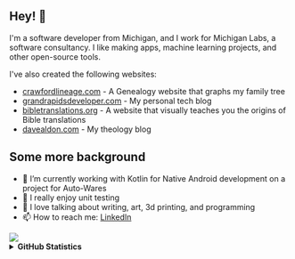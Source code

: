 ## Hey! 👋

I'm a software developer from Michigan, and I work for Michigan Labs, a software consultancy. I like making apps, machine learning projects, and other open-source tools.

I've also created the following websites:

- [crawfordlineage.com](https://www.crawfordlineage.com/) - A Genealogy website that graphs my family tree
- [grandrapidsdeveloper.com](https://www.grandrapidsdeveloper.com/) - My personal tech blog
- [bibletranslations.org](https://www.bibletranslations.org/) - A website that visually teaches you the origins of Bible translations
- [davealdon.com](https://www.davealdon.com/) - My theology blog

## Some more background

- 🔭 I’m currently working with Kotlin for Native Android development on a project for Auto-Wares
- 💋 I really enjoy unit testing
- 💬 I love talking about writing, art, 3d printing, and programming
- 📫 How to reach me: [LinkedIn](https://www.linkedin.com/in/davidcrawfordprofile/)

<a>
<img align="center" src="https://25.media.tumblr.com/tumblr_mcm7lw42Z31qkbh2fo1_400.gif" />
</a>
<details>
  <summary><b>GitHub Statistics</b></summary>
  <div>
    <img height="135px" src="https://github-readme-stats.vercel.app/api/top-langs/?username=davealdon&hide=html&hide_title=true&hide_border=true&layout=compact&langs_count=8&theme=nord" />
  </div>
</details>
